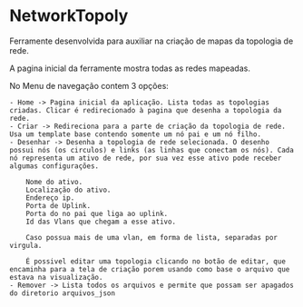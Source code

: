 # NetworkTopoly


Ferramente desenvolvida para auxiliar na criação de mapas da topologia de rede.

A pagina inicial da ferramente mostra todas as redes mapeadas.

No Menu de navegação contem 3 opções:

    - Home -> Pagina inicial da aplicação. Lista todas as topologias criadas. Clicar é redirecionado à pagina que desenha a topologia da rede.
    - Criar -> Redireciona para a parte de criação da topologia de rede. Usa um template base contendo somente um nó pai e um nó filho.
    - Desenhar -> Desenha a topologia de rede selecionada. O desenho possui nós (os circulos) e links (as linhas que conectam os nós). Cada nó representa um ativo de rede, por sua vez esse ativo pode receber algumas configurações.
        
        Nome do ativo.
        Localização do ativo.
        Endereço ip.
        Porta de Uplink.
        Porta do no pai que liga ao uplink.
        Id das Vlans que chegam a esse ativo.

        Caso possua mais de uma vlan, em forma de lista, separadas por virgula.

        É possivel editar uma topologia clicando no botão de editar, que encaminha para a tela de criação porem usando como base o arquivo que estava na visualização.
    - Remover -> Lista todos os arquivos e permite que possam ser apagados do diretorio arquivos_json